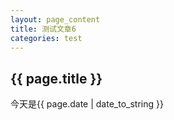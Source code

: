 ```yaml
---
layout: page_content
title: 测试文章6
categories: test
---
```


<h2>{{ page.title }}</h2>
<p>今天是{{ page.date | date_to_string }}</p>